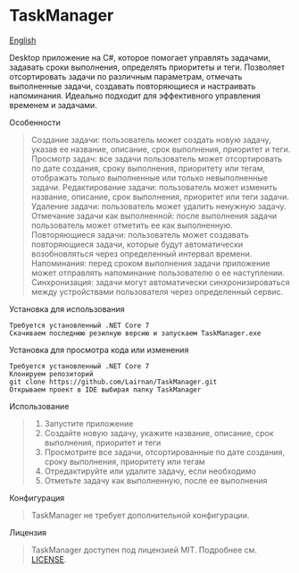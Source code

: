 # TaskManager

[English](README.en.md)

Desktop приложение на С#, которое помогает управлять задачами, задавать сроки выполнения, определять приоритеты и теги. Позволяет отсортировать задачи по различным параметрам, отмечать выполненные задачи, создавать повторяющиеся и настраивать напоминания. Идеально подходит для эффективного управления временем и задачами.

Особенности

> Создание задачи: пользователь может создать новую задачу, указав ее название, описание, срок выполнения, приоритет и теги.
> Просмотр задач: все задачи пользователь может отсортировать по дате создания, сроку выполнения, приоритету или тегам, отображать только выполненные или только невыполненные задачи.
> Редактирование задачи: пользователь может изменить название, описание, срок выполнения, приоритет или теги задачи.
> Удаление задачи: пользователь может удалить ненужную задачу.
> Отмечание задачи как выполненной: после выполнения задачи пользователь может отметить ее как выполненную.
> Повторяющиеся задачи: пользователь может создавать повторяющиеся задачи, которые будут автоматически возобновляться через определенный интервал времени.
> Напоминания: перед сроком выполнения задачи приложение может отправлять напоминание пользователю о ее наступлении.
> Синхронизация: задачи могут автоматически синхронизироваться между устройствами пользователя через определенный сервис.


Установка для использования
```
Требуется установленный .NET Core 7
Скачиваем последнюю резилную версию и запускаем TaskManager.exe
```

Установка для просмотра кода или изменения
```
Требуется установленный .NET Core 7
Клонируем репозиторий
git clone https://github.com/Lairnan/TaskManager.git
Открываем проект в IDE выбирая папку TaskManager
```

Использование
> 1. Запустите приложение
> 2. Создайте новую задачу, укажите название, описание, срок выполнения, приоритет и теги
> 3. Просмотрите все задачи, отсортированные по дате создания, сроку выполнения, приоритету или тегам
> 4. Отредактируйте или удалите задачу, если необходимо
> 5. Отметьте задачу как выполненную, после ее выполнения

Конфигурация
> TaskManager не требует дополнительной конфигурации.

Лицензия
> TaskManager доступен под лицензией MIT. Подробнее см. [LICENSE](LICENSE).
